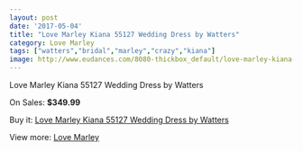 ```yaml
---
layout: post
date: '2017-05-04'
title: "Love Marley Kiana 55127 Wedding Dress by Watters"
category: Love Marley
tags: ["watters","bridal","marley","crazy","kiana"]
image: http://www.eudances.com/8080-thickbox_default/love-marley-kiana-55127-wedding-dress-by-watters.jpg
---
```

Love Marley Kiana 55127 Wedding Dress by Watters

On Sales: **$349.99**
<a href="https://www.eudances.com/en/love-marley/2812-love-marley-kiana-55127-wedding-dress-by-watters.html"><amp-img layout="responsive" width="600" height="600" src="//www.eudances.com/8080-thickbox_default/love-marley-kiana-55127-wedding-dress-by-watters.jpg" alt="Love Marley Kiana 55127 Wedding Dress by Watters 0" /></a>
<a href="https://www.eudances.com/en/love-marley/2812-love-marley-kiana-55127-wedding-dress-by-watters.html"><amp-img layout="responsive" width="600" height="600" src="//www.eudances.com/8082-thickbox_default/love-marley-kiana-55127-wedding-dress-by-watters.jpg" alt="Love Marley Kiana 55127 Wedding Dress by Watters 1" /></a>
<a href="https://www.eudances.com/en/love-marley/2812-love-marley-kiana-55127-wedding-dress-by-watters.html"><amp-img layout="responsive" width="600" height="600" src="//www.eudances.com/8081-thickbox_default/love-marley-kiana-55127-wedding-dress-by-watters.jpg" alt="Love Marley Kiana 55127 Wedding Dress by Watters 2" /></a>

Buy it: [Love Marley Kiana 55127 Wedding Dress by Watters](https://www.eudances.com/en/love-marley/2812-love-marley-kiana-55127-wedding-dress-by-watters.html "Love Marley Kiana 55127 Wedding Dress by Watters")

View more: [Love Marley](https://www.eudances.com/en/44-love-marley "Love Marley")